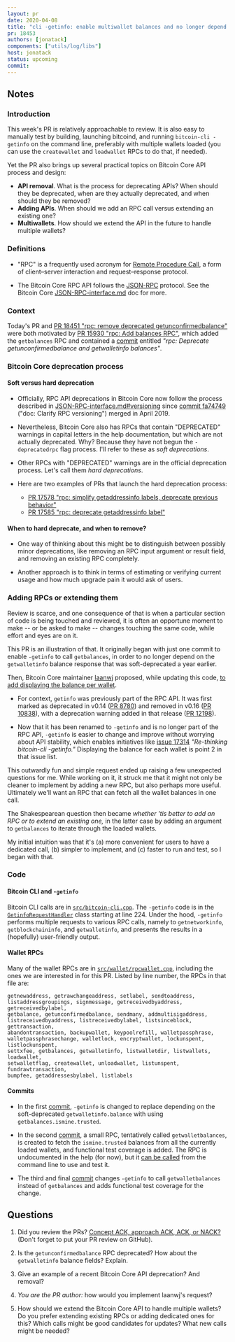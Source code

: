 ```yaml
---
layout: pr
date: 2020-04-08
title: "cli -getinfo: enable multiwallet balances and no longer depend on getwalletinfo balance"
pr: 18453
authors: [jonatack]
components: ["utils/log/libs"]
host: jonatack
status: upcoming
commit:
---
```


## Notes

### Introduction

This week's PR is relatively approachable to review. It is also easy to manually
test by building, launching bitcoind, and running `bitcoin-cli -getinfo` on the
command line, preferably with multiple wallets loaded (you can use the
`createwallet` and `loadwallet` RPCs to do that, if needed).

Yet the PR also brings up several practical topics on Bitcoin Core API process
and design:
- **API removal**. What is the process for deprecating APIs? When should they be
  deprecated, when are they actually deprecated, and when should they be
  removed?
- **Adding APIs**. When should we add an RPC call versus extending an existing one?
- **Multiwallets**. How should we extend the API in the future to handle multiple
  wallets?

### Definitions

- "RPC" is a frequently used acronym for [Remote Procedure
  Call](https://en.wikipedia.org/wiki/Remote_procedure_call), a form of
  client–server interaction and request–response protocol.

- The Bitcoin Core RPC API follows the [JSON-RPC](https://www.jsonrpc.org/)
  protocol. See the Bitcoin Core
  [JSON-RPC-interface.md](https://github.com/bitcoin/bitcoin/blob/master/doc/JSON-RPC-interface.md)
  doc for more.

### Context

Today's PR and [PR 18451 "rpc: remove deprecated
getunconfirmedbalance"](https://github.com/bitcoin/bitcoin/pull/18451) were both
motivated by [PR 15930 "rpc: Add balances
RPC"](https://github.com/bitcoin/bitcoin/pull/15930), which added the
`getbalances` RPC and contained a
[commit](https://github.com/bitcoin/bitcoin/pull/15930/commits/facfb4111d14a3b06c46690a2cca7ca91cea8a96)
entitled *"rpc: Deprecate getunconfirmedbalance and getwalletinfo balances"*.

### Bitcoin Core deprecation process

#### Soft versus hard deprecation

- Officially, RPC API deprecations in Bitcoin Core now follow the process
  described in
  [JSON-RPC-interface.md#versioning](https://github.com/bitcoin/bitcoin/blob/master/doc/JSON-RPC-interface.md#versioning)
  since [commit
  fa74749](https://github.com/bitcoin/bitcoin/commit/fa747498f79c9f6bf29b08f5f3cc01b276126abb)
  ("doc: Clarify RPC versioning") merged in April 2019.

- Nevertheless, Bitcoin Core also has RPCs that contain "DEPRECATED" warnings in
capital letters in the help documentation, but which are not actually
deprecated. Why? Because they have not begun the `-deprecatedrpc` flag
process. I'll refer to these as *soft deprecations*.

- Other RPCs with "DEPRECATED" warnings are in the official deprecation
  process. Let's call them *hard deprecations*.

- Here are two examples of PRs that launch the hard deprecation process:
  - [PR 17578 "rpc: simplify getaddressinfo labels, deprecate previous
behavior"](https://github.com/bitcoin/bitcoin/pull/17578)
  - [PR 17585 "rpc: deprecate getaddressinfo
label"](https://github.com/bitcoin/bitcoin/pull/17585)

#### When to hard deprecate, and when to remove?

- One way of thinking about this might be to distinguish between possibly minor
deprecations, like removing an RPC input argument or result field, and removing
an existing RPC completely.

- Another approach is to think in terms of estimating or verifying current usage
and how much upgrade pain it would ask of users.

### Adding RPCs or extending them

Review is scarce, and one consequence of that is when a particular section of
code is being touched and reviewed, it is often an opportune moment to make --
or be asked to make -- changes touching the same code, while effort and eyes are
on it.

This PR is an illustration of that. It originally began with just one commit to
enable `-getinfo` to call `getbalances`, in order to no longer depend on the
`getwalletinfo` balance response that was soft-deprecated a year earlier.

Then, Bitcoin Core maintainer [laanwj](https://github.com/laanwj) proposed,
while updating this code, [to add displaying the balance per
wallet](https://github.com/bitcoin/bitcoin/pull/18453#issuecomment-605431806).

- For context, `getinfo` was previously part of the RPC API. It was first marked
as deprecated in v0.14 ([PR 8780](https://github.com/bitcoin/bitcoin/pull/8780))
and removed in v0.16 ([PR
10838](https://github.com/bitcoin/bitcoin/pull/10838)), with a deprecation
warning added in that release ([PR
12198](https://github.com/bitcoin/bitcoin/pull/12198)).

- Now that it has been renamed to `-getinfo` and is no longer part of the RPC
API, `-getinfo` is easier to change and improve without worrying about API
stability, which enables initiatives like [issue
17314](https://github.com/bitcoin/bitcoin/issues/17314) *"Re-thinking
bitcoin-cli -getinfo."* Displaying the balance for each wallet is point 2 in
that issue list.

This outwardly fun and simple request ended up raising a few unexpected
questions for me. While working on it, it struck me that it might not only be
cleaner to implement by adding a new RPC, but also perhaps more
useful. Ultimately we'll want an RPC that can fetch all the wallet balances in
one call.

The Shakespearean question then became *whether 'tis better to add an RPC or to
extend an existing one,* in the latter case by adding an argument to
`getbalances` to iterate through the loaded wallets.

My initial intuition was that it's (a) more convenient for users to have a
dedicated call, (b) simpler to implement, and (c) faster to run and test,
so I began with that.

### Code

#### Bitcoin CLI and `-getinfo`

Bitcoin CLI calls are in
[`src/bitcoin-cli.cpp`](https://github.com/bitcoin/bitcoin/blob/master/src/bitcoin-cli.cpp). The
`-getinfo` code is in the
[`GetinfoRequestHandler`](https://github.com/bitcoin/bitcoin/blob/master/src/bitcoin-cli.cpp#L224)
class starting at line 224. Under the hood, `-getinfo` performs multiple
requests to various RPC calls, namely to `getnetworkinfo`, `getblockchaininfo`,
and `getwalletinfo`, and presents the results in a (hopefully) user-friendly
output.

#### Wallet RPCs

Many of the wallet RPCs are in
[`src/wallet/rpcwallet.cpp`](https://github.com/bitcoin/bitcoin/blob/master/src/wallet/rpcwallet.cpp),
including the ones we are interested in for this PR. Listed by line number, the
RPCs in that file are:

```code
getnewaddress, getrawchangeaddress, setlabel, sendtoaddress,
listaddressgroupings, signmessage, getreceivedbyaddress, getreceivedbylabel,
getbalance, getunconfirmedbalance, sendmany, addmultisigaddress,
listreceivedbyaddress, listreceivedbylabel, listsinceblock, gettransaction,
abandontransaction, backupwallet, keypoolrefill, walletpassphrase,
walletpassphrasechange, walletlock, encryptwallet, lockunspent, listlockunspent,
settxfee, getbalances, getwalletinfo, listwalletdir, listwallets, loadwallet,
setwalletflag, createwallet, unloadwallet, listunspent, fundrawtransaction,
bumpfee, getaddressesbylabel, listlabels
```

#### Commits

- In the first
[commit](https://github.com/bitcoin/bitcoin/pull/18453/commits/ea139c6af3bcda55fa7d50d20c731e71940271d0),
`-getinfo` is changed to replace depending on the soft-deprecated
`getwalletinfo.balance` with using `getbalances.ismine.trusted`.

- In the second
[commit](https://github.com/bitcoin/bitcoin/pull/18453/commits/27b81b25ab6c176ba84f69bf9c00fed13c2dca30),
a small RPC, tentatively called `getwalletbalances`, is created to fetch the
`ismine.trusted` balances from all the currently loaded wallets, and functional
test coverage is added. The RPC is undocumented in the help (for now), but it
[can be
called](https://github.com/bitcoin/bitcoin/pull/18453/commits/27b81b25ab6c176ba84f69bf9c00fed13c2dca30#diff-df7d84ff2f53fcb2a0dc15a3a51e55ceR4289)
from the command line to use and test it.

- The third and final
[commit](https://github.com/bitcoin/bitcoin/pull/18453/commits/a5ea5717400d8f31ba210df5705eb6c1470da307)
changes `-getinfo` to call `getwalletbalances` instead of `getbalances` and adds
functional test coverage for the change.


## Questions

1. Did you review the PRs? [Concept ACK, approach ACK, ACK, or
   NACK?](https://github.com/bitcoin/bitcoin/blob/master/CONTRIBUTING.md#peer-review)
   (Don't forget to put your PR review on GitHub).

2. Is the `getunconfirmedbalance` RPC deprecated? How about the `getwalletinfo`
   balance fields? Explain.

3. Give an example of a recent Bitcoin Core API deprecation? And removal?

4. *You are the PR author:* how would you implement laanwj's request?

5. How should we extend the Bitcoin Core API to handle multiple wallets? Do you
   prefer extending existing RPCs or adding dedicated ones for this? Which
   calls might be good candidates for updates? What new calls might be needed?

<!-- TODO: uncomment and add meeting log
## Meeting Log

{% irc %}
{% endirc %}
--->
